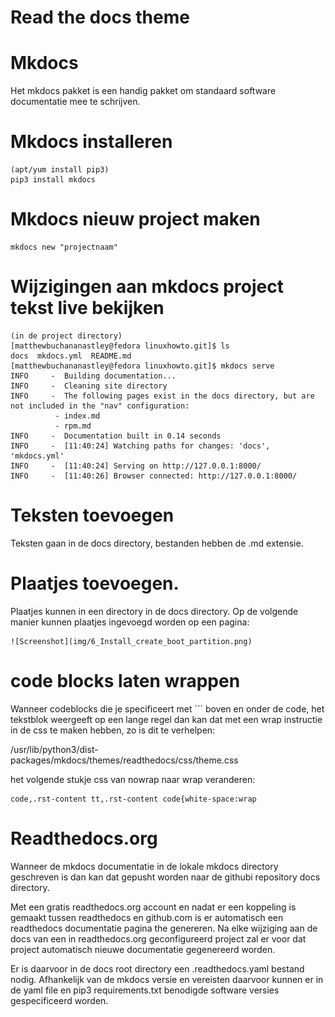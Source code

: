 # Read the docs theme 

# Mkdocs

Het mkdocs pakket is een handig pakket om standaard software documentatie mee te schrijven.

# Mkdocs installeren
    
    (apt/yum install pip3)
    pip3 install mkdocs

# Mkdocs nieuw project maken

    mkdocs new "projectnaam"

# Wijzigingen aan mkdocs project tekst live bekijken 

    (in de project directory)
    [matthewbuchananastley@fedora linuxhowto.git]$ ls
    docs  mkdocs.yml  README.md
    [matthewbuchananastley@fedora linuxhowto.git]$ mkdocs serve 
    INFO     -  Building documentation...
    INFO     -  Cleaning site directory
    INFO     -  The following pages exist in the docs directory, but are not included in the "nav" configuration:
              - index.md
              - rpm.md
    INFO     -  Documentation built in 0.14 seconds
    INFO     -  [11:40:24] Watching paths for changes: 'docs', 'mkdocs.yml'
    INFO     -  [11:40:24] Serving on http://127.0.0.1:8000/
    INFO     -  [11:40:26] Browser connected: http://127.0.0.1:8000/

# Teksten toevoegen

Teksten gaan in de docs directory, bestanden hebben de .md extensie.

# Plaatjes toevoegen.

Plaatjes kunnen in een directory in de docs directory.
Op de volgende manier kunnen plaatjes ingevoegd worden op een pagina:

    ![Screenshot](img/6_Install_create_boot_partition.png)

# code blocks laten wrappen

Wanneer codeblocks die je specificeert met ``` boven en onder de code, het tekstblok weergeeft op een lange regel dan kan dat met een wrap instructie in de css te maken hebben, zo is dit te verhelpen: 

/usr/lib/python3/dist-packages/mkdocs/themes/readthedocs/css/theme.css

het volgende stukje css van nowrap naar wrap veranderen:

    code,.rst-content tt,.rst-content code{white-space:wrap


# Readthedocs.org

Wanneer de mkdocs documentatie in de lokale mkdocs directory geschreven is dan kan dat gepusht worden naar de githubi repository docs directory. 

Met een gratis readthedocs.org account en nadat er een koppeling is gemaakt tussen readthedocs en github.com is er automatisch een readthedocs documentatie pagina the genereren. Na elke wijziging aan de docs van een in readthedocs.org geconfigureerd project zal er voor dat project automatisch nieuwe documentatie gegenereerd worden.

Er is daarvoor in de docs root directory een .readthedocs.yaml bestand nodig. Afhankelijk van de mkdocs versie en vereisten daarvoor kunnen er in de yaml file en pip3 requirements.txt benodigde software versies gespecificeerd worden.




